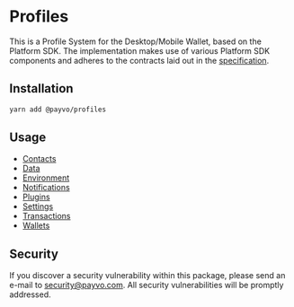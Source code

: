 # Profiles

This is a Profile System for the Desktop/Mobile Wallet, based on the Platform SDK. The implementation makes use of various Platform SDK components and adheres to the contracts laid out in the [specification](/docs/specification.md).

## Installation

```bash
yarn add @payvo/profiles
```

## Usage

- [Contacts](/docs/profiles/contacts.md)
- [Data](/docs/profiles/data.md)
- [Environment](/docs/profiles/environment.md)
- [Notifications](/docs/profiles/notifications.md)
- [Plugins](/docs/profiles/plugins.md)
- [Settings](/docs/profiles/settings.md)
- [Transactions](/docs/profiles/transactions.md)
- [Wallets](/docs/profiles/wallets.md)

## Security

If you discover a security vulnerability within this package, please send an e-mail to [security@payvo.com](mailto:security@payvo.com). All security vulnerabilities will be promptly addressed.
